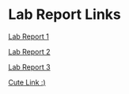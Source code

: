 # Lab Report Links
[Lab Report 1](https://shashankvenkatramani.github.io/cse15l-lab-reports/lab-report-1-week-2.html)

[Lab Report 2](https://shashankvenkatramani.github.io/cse15l-lab-reports/lab-report-2-week-4.html)

[Lab Report 3](https://shashankvenkatramani.github.io/cse15l-lab-reports/lab-report-3-week-6.html)

[Cute Link :)](https://shashankvenkatramani.github.io/cse15l-lab-reports/test.html)
